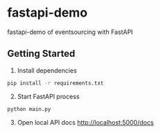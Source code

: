 # fastapi-demo

fastapi-demo of eventsourcing with FastAPI

## Getting Started
1. Install dependencies
```zsh
pip install -r requirements.txt
```
2. Start FastAPI process
```zsh
python main.py
```
3. Open local API docs [http://localhost:5000/docs](http://localhost:5000/docs)
